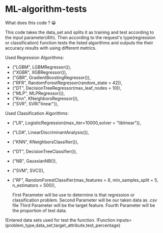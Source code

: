 # ML-algorithm-tests

What does this code ? 😀

This code takes the data_set and splits it as training and test according to the input parameter(4th). Then according to the request's type(regression or classification) function tests the listed algorithms and outputs the their accuracy results with using different metrics.

Used Regression Algorithms:

 * ("LGBM", LGBMRegressor()),
 * ("XGBR", XGBRegressor()),
 * ("GBR", GradientBoostingRegressor()),
 * ("RFR", RandomForestRegressor(random_state = 42)),
 * ("DT", DecisionTreeRegressor(max_leaf_nodes = 10)),
 * ("MLP", MLPRegressor()),
 * ("Knn", KNeighborsRegressor()),
 * ("SVR", SVR("linear")),

Used Classification Algorithms:
* ("LR", LogisticRegression(max_iter=10000,solver = "liblinear")),
* ("LDA", LinearDiscriminantAnalysis()),
* ("KNN", KNeighborsClassifier()),
* ("DT", DecisionTreeClassifier()),
* ("NB", GaussianNB()),
* ("SVM", SVC()),
* ("RF", RandomForestClassifier(max_features = 8, 
                          min_samples_split = 5, 
                          n_estimators = 500)),

  First Parameter will be use to determine is that regression or classification problem.
  Second Parameter will be our taken data as .csv file
  Third Parameter will be the target feature.
  Fourth Parameter will be the proportion of test data.

!Entered data sets used for test the function. 
!Function inputs=(problem_type,data_set,target_attribute,test_percentage)
